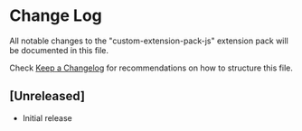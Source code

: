 # Change Log

All notable changes to the "custom-extension-pack-js" extension pack will be documented in this file.

Check [Keep a Changelog](http://keepachangelog.com/) for recommendations on how to structure this file.

## [Unreleased]

- Initial release
